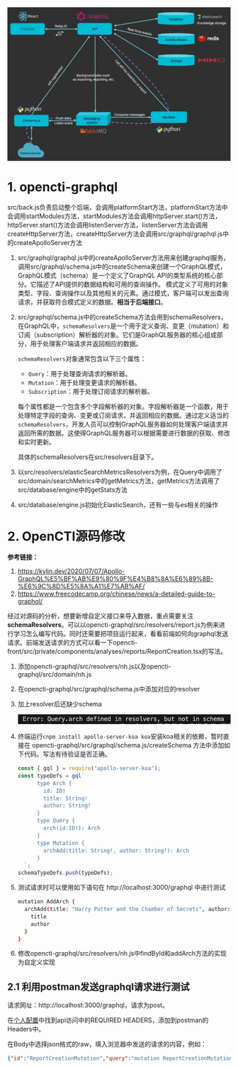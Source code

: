 <img src="./img/architecture.png" alt="img" style="zoom:60%;" />

# 1. opencti-graphql

src/back.js负责启动整个后端，会调用platformStart方法，platformStart方法中会调用startModules方法，startModules方法会调用httpServer.start()方法，httpServer.start()方法会调用listenServer方法，listenServer方法会调用createHttpServer方法，createHttpServer方法会调用src/graphql/graphql.js中的createApolloServer方法

1. src/graphql/graphql.js中的createApolloServer方法用来创建graphql服务，调用src/graphql/schema.js中的createSchema来创建一个GraphQL模式，GraphQL模式（schema）是一个定义了GraphQL API的类型系统的核心部分。它描述了API提供的数据结构和可用的查询操作。 模式定义了可用的对象类型、字段、查询操作以及其他相关的元素。通过模式，客户端可以发出查询请求，并获取符合模式定义的数据。**相当于后端接口**。

2. src/graphql/schema.js中的createSchema方法会用到schemaResolvers，在GraphQL中，`schemaResolvers`是一个用于定义查询、变更（mutation）和订阅（subscription）解析器的对象。它们是GraphQL服务器的核心组成部分，用于处理客户端请求并返回相应的数据。

   `schemaResolvers`对象通常包含以下三个属性：

   - `Query`：用于处理查询请求的解析器。
   - `Mutation`：用于处理变更请求的解析器。
   - `Subscription`：用于处理订阅请求的解析器。

   每个属性都是一个包含多个字段解析器的对象。字段解析器是一个函数，用于处理特定字段的查询、变更或订阅请求，并返回相应的数据。通过定义适当的`schemaResolvers`，开发人员可以控制GraphQL服务器如何处理客户端请求并返回所需的数据。这使得GraphQL服务器可以根据需要进行数据的获取、修改和实时更新。

   具体的schemaResolvers在src/resolvers目录下。

3. 以src/resolvers/elasticSearchMetricsResolvers为例，在Query中调用了src/domain/searchMetrics中的getMetrics方法，getMetrics方法调用了src/database/engine中的getStats方法

4. src/database/engine.js初始化ElasticSearch，还有一些与es相关的操作

# 2. OpenCTI源码修改

**参考链接：**

1. https://kylin.dev/2020/07/07/Apollo-GraphQL%E5%BF%AB%E9%80%9F%E4%B8%8A%E6%89%8B-%E6%9C%8D%E5%8A%A1%E7%AB%AF/
2. https://www.freecodecamp.org/chinese/news/a-detailed-guide-to-graphql/

经过对源码的分析，想要新增自定义接口来导入数据，重点需要关注**schemaResolvers**。可以以opencti-graphql/src/resolvers/report.js为例来进行学习怎么编写代码。同时还需要把项目运行起来，看看前端如何向graphql发送请求。前端发送请求的方式可以看一下opencti-front/src/private/components/analyses/reports/ReportCreation.tsx的写法。

1. 添加opencti-graphql/src/resolvers/nh.js以及opencti-graphql/src/domain/nh.js

2. 在opencti-graphql/src/graphql/schema.js中添加对应的resolver

3. 加上resolver后还缺少schema

   ![2](./img/error.png)

4. 终端运行`cnpm install apollo-server-koa koa`安装koa相关的依赖，暂时直接在 opencti-graphql/src/graphql/schema.js/createSchema 方法中添加如下代码。写法有待验证是否正确。

   ```js
   const { gql } = require("apollo-server-koa");
   const typeDefs = gql`
         type Arch {
           id: ID!
           title: String!
           author: String!
         }
         type Query {
           arch(id:ID!): Arch
         }
         type Mutation {
           archAdd(title: String!, author: String!): Arch
         }
     `;
   schemaTypeDefs.push(typeDefs);
   ```
   
5. 测试请求时可以使用如下语句在 http://localhost:3000/graphql 中进行测试

   ```bash
   mutation AddArch {
     archAdd(title: "Harry Potter and the Chamber of Secrets", author: "J.K. Rowling") {
       title
       author
     }
   }
   ```

6. 修改opencti-graphql/src/resolvers/nh.js中findById和addArch方法的实现为自定义实现

## 2.1 利用postman发送graphql请求进行测试

请求网址：http://localhost:3000/graphql，请求为post。

在[个人配置](http://localhost:3000/dashboard/profile/me)中找到api访问中的REQUIRED HEADERS，添加到postman的Headers中。

在Body中选择json格式的raw，填入浏览器中发送的请求的内容，例如：

```json
{"id":"ReportCreationMutation","query":"mutation ReportCreationMutation(\n  $input: ReportAddInput!\n) {\n  reportAdd(input: $input) {\n    id\n    standard_id\n    name\n    description\n    entity_type\n    parent_types\n    ...ReportLine_node\n  }\n}\n\nfragment ReportLine_node on Report {\n  id\n  entity_type\n  name\n  description\n  published\n  report_types\n  createdBy {\n    __typename\n    __isIdentity: __typename\n    id\n    name\n    entity_type\n  }\n  objectMarking {\n    edges {\n      node {\n        id\n        definition_type\n        definition\n        x_opencti_order\n        x_opencti_color\n      }\n    }\n  }\n  objectLabel {\n    edges {\n      node {\n        id\n        value\n        color\n      }\n    }\n  }\n  creators {\n    id\n    name\n  }\n  status {\n    id\n    order\n    template {\n      name\n      color\n      id\n    }\n  }\n  workflowEnabled\n  created_at\n}\n","variables":{"input":{"name":"测试","description":"测试","content":"<p>测试</p>","published":"2023-11-10T14:19:24+08:00","confidence":75,"report_types":["internal-report"],"x_opencti_reliability":"A - Completely reliable","objectMarking":[],"objectAssignee":["88ec0c6a-13ce-5e39-b486-354fe4a7084f"],"objectParticipant":["88ec0c6a-13ce-5e39-b486-354fe4a7084f"],"objectLabel":[],"externalReferences":[]}}}
```
